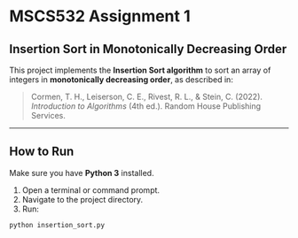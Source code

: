 # MSCS532 Assignment 1

## Insertion Sort in Monotonically Decreasing Order

This project implements the **Insertion Sort algorithm** to sort an array of integers in **monotonically decreasing order**, as described in:

> Cormen, T. H., Leiserson, C. E., Rivest, R. L., & Stein, C. (2022). *Introduction to Algorithms* (4th ed.). Random House Publishing Services.

---

## How to Run

Make sure you have **Python 3** installed.

1. Open a terminal or command prompt.
2. Navigate to the project directory.
3. Run:

```bash
python insertion_sort.py
